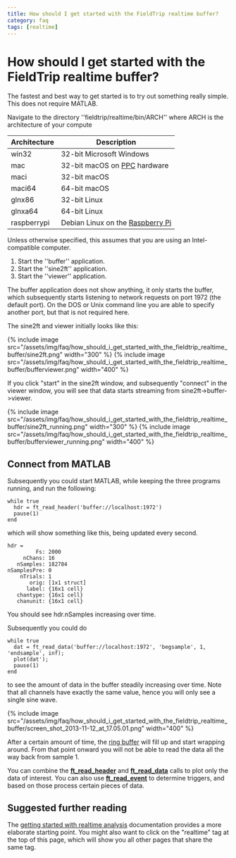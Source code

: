 ```yaml
---
title: How should I get started with the FieldTrip realtime buffer?
category: faq
tags: [realtime]
---
```


# How should I get started with the FieldTrip realtime buffer?

The fastest and best way to get started is to try out something really simple. This does not require MATLAB.

Navigate to the directory ''fieldtrip/realtime/bin/ARCH'' where ARCH is the architecture of your compute

| Architecture | Description                                                             |
| ------------ | ----------------------------------------------------------------------- |
| win32        | 32-bit Microsoft Windows                                                |
| mac          | 32-bit macOS on [PPC](https://en.wikipedia.org/wiki/PowerPC) hardware    |
| maci         | 32-bit macOS                                                            |
| maci64       | 64-bit macOS                                                            |
| glnx86       | 32-bit Linux                                                            |
| glnxa64      | 64-bit Linux                                                            |
| raspberrypi  | Debian Linux on the [Raspberry Pi](http://www.raspberrypi.org/)         |

Unless otherwise specified, this assumes that you are using an Intel-compatible computer.

1.  Start the ''buffer'' application.
2.  Start the ''sine2ft'' application.
3.  Start the ''viewer'' application.

The buffer application does not show anything, it only starts the buffer, which subsequently starts listening to network requests on port 1972 (the default port). On the DOS or Unix command line you are able to specify another port, but that is not required here.

The sine2ft and viewer initially looks like this:

{% include image src="/assets/img/faq/how_should_i_get_started_with_the_fieldtrip_realtime_buffer/sine2ft.png" width="300" %}
{% include image src="/assets/img/faq/how_should_i_get_started_with_the_fieldtrip_realtime_buffer/bufferviewer.png" width="400" %}

If you click "start" in the sine2ft window, and subsequently "connect" in the viewer window, you will see that data starts streaming from sine2ft->buffer->viewer.

{% include image src="/assets/img/faq/how_should_i_get_started_with_the_fieldtrip_realtime_buffer/sine2ft_running.png" width="300" %}
{% include image src="/assets/img/faq/how_should_i_get_started_with_the_fieldtrip_realtime_buffer/bufferviewer_running.png" width="400" %}

## Connect from MATLAB

Subsequently you could start MATLAB, while keeping the three programs running, and run the following:

    while true
      hdr = ft_read_header('buffer://localhost:1972')
      pause(1)
    end

which will show something like this, being updated every second.

    hdr =
             Fs: 2000
         nChans: 16
       nSamples: 182784
    nSamplesPre: 0
        nTrials: 1
           orig: [1x1 struct]
          label: {16x1 cell}
       chantype: {16x1 cell}
       chanunit: {16x1 cell}

You should see hdr.nSamples increasing over time.

Subsequently you could do

    while true
      dat = ft_read_data('buffer://localhost:1972', 'begsample', 1, 'endsample', inf);
      plot(dat');
      pause(1)
    end

to see the amount of data in the buffer steadily increasing over time. Note that all channels have exactly the same value, hence you will only see a single sine wave.

{% include image src="/assets/img/faq/how_should_i_get_started_with_the_fieldtrip_realtime_buffer/screen_shot_2013-11-12_at_17.05.01.png" width="400" %}

After a certain amount of time, the [ring buffer](https://en.wikipedia.org/wiki/Circular_buffer) will fill up and start wrapping around. From that point onward you will not be able to read the data all the way back from sample 1.

You can combine the **[ft_read_header](/reference/fileio/ft_read_header)** and **[ft_read_data](/reference/fileio/ft_read_data)** calls to plot only the data of interest. You can also use **[ft_read_event](/reference/fileio/ft_read_event)** to determine triggers, and based on those process certain pieces of data.

## Suggested further reading

The [getting started with realtime analysis](/getting_started/realtime) documentation provides a more elaborate starting point. You might also want to click on the "realtime" tag at the top of this page, which will show you all other pages that share the same tag.
